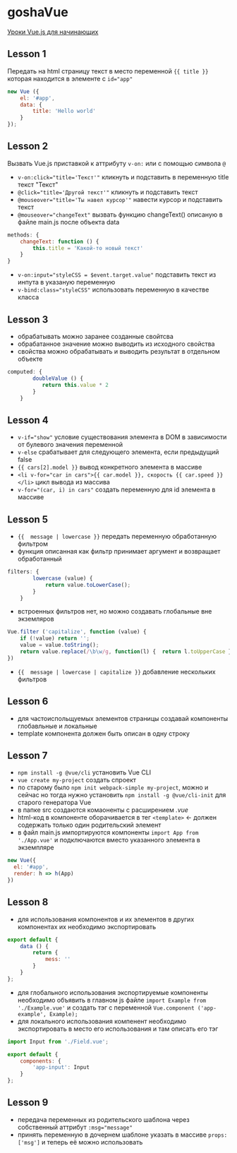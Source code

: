 # goshaVue

[Уроки Vue.js для начинающих](https://www.youtube.com/playlist?list=PL0lO_mIqDDFVVNsIt02JBIdBkjNVHIoum)

## Lesson 1

Передать на html страницу текст в место переменной ``{{ title }}`` которая находится в элементе с ``id="app"``

```js
new Vue ({
    el: '#app',
    data: {
        title: 'Hello world'
    }
});
```

## Lesson 2

Вызвать Vue.js приставкой к аттрибуту ``v-on:`` или с помощью символа ``@``

- ``v-on:click="title='Текст'"`` кликнуть и подставить в переменную title текст "Текст"
- ``@click="title='Другой текст'"`` кликнуть и подставить текст
- ``@mouseover="title='Ты навел курсор'"`` навести курсор и подставить текст
- ``@mouseover="changeText"`` вызвать функцию changeText() описаную в файле main.js после объекта data

```js
methods: {
    changeText: function () {
        this.title = 'Какой-то новый текст'
    }
}
```

- ``v-on:input="styleCSS = $event.target.value"`` подставить текст из инпута в указаную переменную
- ``v-bind:class="styleCSS"`` использовать переменную в качестве класса

## Lesson 3

- обрабатывать можно заранее созданные свойтсва
- обрабатанное значение можно выводить из исходного свойства
- свойства можно обрабатывать и выводить результат в отдельном объекте

```js
computed: {
        doubleValue () {
           return this.value * 2
        }
    }
```

## Lesson 4

- ``v-if="show"`` условие существования элемента в DOM в зависимости от булевого значения переменной
- ``v-else`` срабатывает для следующего элемента, если предыдущий false
- ``{{ cars[2].model }}`` вывод конкретного элемента в массиве
- ``<li v-for="car in cars">{{ car.model }}, скорость {{ car.speed }}</li>`` цикл вывода из массива
- ``v-for="(car, i) in cars"`` создать переменную для id элемента в массиве 

## Lesson 5

- ``{{  message | lowercase }}`` передать переменную обработанную фильтром
- функция описанная как фильтр принимает аргумент и возвращает обработанный

```js
filters: {
        lowercase (value) {
            return value.toLowerCase();
        }
    }
```

- встроенных фильтров нет, но можно создавать глобальные вне экземляров

```js
Vue.filter ('capitalize', function (value) {
    if (!value) return '';
    value = value.toString();
    return value.replace(/\b\w/g, function(l) {  return l.toUpperCase })
})
```

- ``{{  message | lowercase | capitalize }}`` добавление нескольких фильтров

## Lesson 6

- для частоиспольщуемых элементов страницы создавай компоненты глобавльные и локальные
- template компонента должен быть описан в одну строку

## Lesson 7

- ``npm install -g @vue/cli`` установить Vue CLI
- ``vue create my-project`` создать спроект
- по старому было ``npm init webpack-simple my-project``, можно и сейчас но тогда нужно установить ``npm install -g @vue/cli-init`` для старого генератора Vue
- в папке src создаются комаоненты с расширением *.vue*
- html-код в компоненте оборачивается в тег ``<template>`` ← должен содержать только один родительский элемент
- в файл main.js импортируются компоненты ``import App from './App.vue'`` и подключаются вместо указанного элемента в экземпляре

```js
new Vue({
  el: '#app',
  render: h => h(App)
})
```

## Lesson 8

- для использования компонентов и их элементов в других  компонентах их необходимо экспортировать

```js
export default {
    data () {
        return {
            mess: ''
        }
    }
};
```

- для глобального использования экспортируемые компоненты необходимо объявить в главном js файле ``import Example from './Example.vue'`` и создать тэг с переменной ``Vue.component ('app-example', Example);``
- для локального использования компенент необходимо экспортировать в место его использования и там описать его тэг

```js
import Input from './Field.vue';

export default {
    components: {
        'app-input': Input
    }
};
```

## Lesson 9

- передача переменных из родительского шаблона через собственный аттрибут ``:msg="message"``
- принять переменную в дочернем шаблоне указать в массиве ``props: ['msg']`` и теперь её можно использовать
